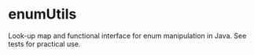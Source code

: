 # enumUtils
Look-up map and functional interface for enum manipulation in Java.
See tests for practical use.
